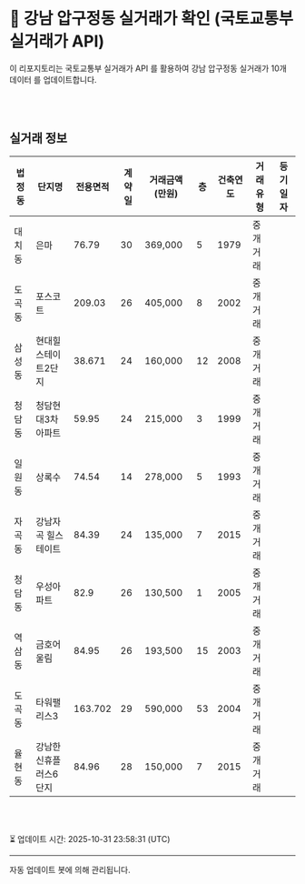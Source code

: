 
# 🚩 강남 압구정동 실거래가 확인 (국토교통부 실거래가 API)

이 리포지토리는 국토교통부 실거래가 API 를 활용하여 강남 압구정동 실거래가 10개 데이터 를 업데이트합니다.

<br>
<br>

## 실거래 정보
| 법정동 | 단지명 | 전용면적 | 계약일 | 거래금액(만원) | 층 | 건축연도 | 거래유형 | 등기일자 |
| --- | --- | --- | --- | --- | --- | --- | --- | --- |
| 대치동 | 은마 | 76.79 | 30 | 369,000 | 5 | 1979 | 중개거래 |  |
| 도곡동 | 포스코트 | 209.03 | 26 | 405,000 | 8 | 2002 | 중개거래 |  |
| 삼성동 | 현대힐스테이트2단지 | 38.671 | 24 | 160,000 | 12 | 2008 | 중개거래 |  |
| 청담동 | 청담현대3차아파트 | 59.95 | 24 | 215,000 | 3 | 1999 | 중개거래 |  |
| 일원동 | 상록수 | 74.54 | 14 | 278,000 | 5 | 1993 | 중개거래 |  |
| 자곡동 | 강남자곡 힐스테이트 | 84.39 | 24 | 135,000 | 7 | 2015 | 중개거래 |  |
| 청담동 | 우성아파트 | 82.9 | 26 | 130,500 | 1 | 2005 | 중개거래 |  |
| 역삼동 | 금호어울림 | 84.95 | 26 | 193,500 | 15 | 2003 | 중개거래 |  |
| 도곡동 | 타워팰리스3 | 163.702 | 29 | 590,000 | 53 | 2004 | 중개거래 |  |
| 율현동 | 강남한신휴플러스6단지 | 84.96 | 28 | 150,000 | 7 | 2015 | 중개거래 |  |

<br>
<br>

⏳ 업데이트 시간: 2025-10-31 23:58:31 (UTC)

---
자동 업데이트 봇에 의해 관리됩니다.
    
